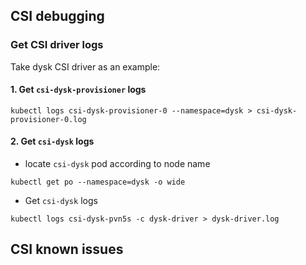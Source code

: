 ## CSI debugging
### Get CSI driver logs
Take dysk CSI driver as an example:
#### 1. Get `csi-dysk-provisioner` logs
```
kubectl logs csi-dysk-provisioner-0 --namespace=dysk > csi-dysk-provisioner-0.log
```
#### 2. Get `csi-dysk` logs
 - locate `csi-dysk` pod according to node name
```
kubectl get po --namespace=dysk -o wide
```

 - Get `csi-dysk` logs
```
kubectl logs csi-dysk-pvn5s -c dysk-driver > dysk-driver.log
```

## CSI known issues
